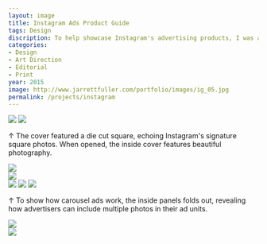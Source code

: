 ```yaml
---
layout: image
title: Instagram Ads Product Guide
tags: Design
discription: To help showcase Instagram's advertising products, I was asked to design a printed product guide that would be delivered to top agencies and clients to highlight video, photo, and carousel ads. The final piece aligns with Instagram's premium branding efforts with heavy paper and special die cuts and foldouts.
categories:
- Design
- Art Direction
- Editorial
- Print
year: 2015
image: http://www.jarrettfuller.com/portfolio/images/ig_05.jpg
permalink: /projects/instagram
---
```


<img src="http://www.jarrettfuller.com/portfolio/images/ig_01.jpg">
<img src="http://www.jarrettfuller.com/portfolio/images/ig_02.jpg">
<div class="images-right"><P>&uarr; The cover featured a die cut square, echoing Instagram's signature square photos. When opened, the inside cover features beautiful photography.</p></div>
<section class="clear"></section>

<div class="images-left"><img src="http://www.jarrettfuller.com/portfolio/images/ig_03.jpg"></div>
<div class="images-right"><img src="http://www.jarrettfuller.com/portfolio/images/ig_04.jpg"></div>

<img src="http://www.jarrettfuller.com/portfolio/images/ig_05.jpg">
<img src="http://www.jarrettfuller.com/portfolio/images/ig_06.jpg">
<img src="http://www.jarrettfuller.com/portfolio/images/ig_07.jpg">
<div class="images-right"><P>&uarr; To show how carousel ads work, the inside panels folds out, revealing how advertisers can include multiple photos in their ad units.</p></div>
<section class="clear"></section>

<div class="images-left">
<img src="http://www.jarrettfuller.com/portfolio/images/ig_09.jpg"></div>
<div class="images-right">
<img src="http://www.jarrettfuller.com/portfolio/images/ig_08.jpg"></div>

